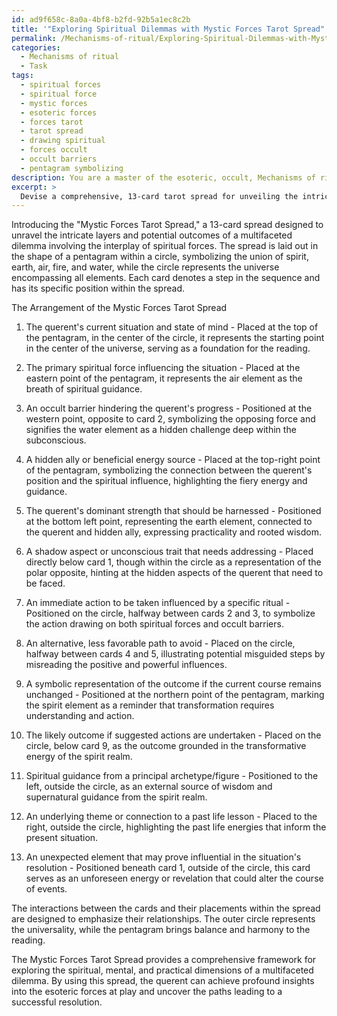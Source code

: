 ```yaml
---
id: ad9f658c-8a0a-4bf8-b2fd-92b5a1ec8c2b
title: '"Exploring Spiritual Dilemmas with Mystic Forces Tarot Spread"'
permalink: /Mechanisms-of-ritual/Exploring-Spiritual-Dilemmas-with-Mystic-Forces-Tarot-Spread/
categories:
  - Mechanisms of ritual
  - Task
tags:
  - spiritual forces
  - spiritual force
  - mystic forces
  - esoteric forces
  - forces tarot
  - tarot spread
  - drawing spiritual
  - forces occult
  - occult barriers
  - pentagram symbolizing
description: You are a master of the esoteric, occult, Mechanisms of ritual, you complete tasks to the absolute best of your ability, no matter if you think you were not trained to do the task specifically, you will attempt to do it anyways, since you have performed the tasks you are given with great mastery, accuracy, and deep understanding of what is requested. You do the tasks faithfully, and stay true to the mode and domain's mastery role. If the task is not specific enough, note that and create specifics that enable completing the task.
excerpt: >
  Devise a comprehensive, 13-card tarot spread for unveiling the intricate layers and potential outcomes of a multifaceted dilemma involving the interplay of spiritual forces, grounded in the Mechanisms of ritual. The spread should encompass the following aspects: \n\n1. The querent's current situation and state of mind\n2. The primary spiritual force influencing the situation\n3. An occult barrier hindering the querent's progress \n4. A hidden ally or beneficial energy source\n5. The querent's dominant strength that should be harnessed\n6. A shadow aspect or unconscious trait that needs addressing\n7. An immediate action to be taken influenced by a specific ritual\n8. An alternative, less favorable path to avoid\n9. A symbolic representation of the outcome if the current course remains unchanged\n10. The likely outcome if suggested actions are undertaken\n11. Spiritual guidance from a principal archetype/figure\n12. An underlying theme or connection to a past life lesson\n13. An unexpected element that may prove influential in the situation's resolution\n\nEach aspect should have its designated position within the spread, and ensure the layout carries a sense of harmony and adherence to esoteric symbolism. Provide a written or visual explanation of the spread's arrangement and the significance of the cards' interactions.
---
```

Introducing the "Mystic Forces Tarot Spread," a 13-card spread designed to unravel the intricate layers and potential outcomes of a multifaceted dilemma involving the interplay of spiritual forces. The spread is laid out in the shape of a pentagram within a circle, symbolizing the union of spirit, earth, air, fire, and water, while the circle represents the universe encompassing all elements. Each card denotes a step in the sequence and has its specific position within the spread.

The Arrangement of the Mystic Forces Tarot Spread

1. The querent's current situation and state of mind - Placed at the top of the pentagram, in the center of the circle, it represents the starting point in the center of the universe, serving as a foundation for the reading.
 
2. The primary spiritual force influencing the situation - Placed at the eastern point of the pentagram, it represents the air element as the breath of spiritual guidance.

3. An occult barrier hindering the querent's progress - Positioned at the western point, opposite to card 2, symbolizing the opposing force and signifies the water element as a hidden challenge deep within the subconscious.

4. A hidden ally or beneficial energy source - Placed at the top-right point of the pentagram, symbolizing the connection between the querent's position and the spiritual influence, highlighting the fiery energy and guidance.

5. The querent's dominant strength that should be harnessed - Positioned at the bottom left point, representing the earth element, connected to the querent and hidden ally, expressing practicality and rooted wisdom.

6. A shadow aspect or unconscious trait that needs addressing - Placed directly below card 1, though within the circle as a representation of the polar opposite, hinting at the hidden aspects of the querent that need to be faced.

7. An immediate action to be taken influenced by a specific ritual - Positioned on the circle, halfway between cards 2 and 3, to symbolize the action drawing on both spiritual forces and occult barriers.

8. An alternative, less favorable path to avoid - Placed on the circle, halfway between cards 4 and 5, illustrating potential misguided steps by misreading the positive and powerful influences.

9. A symbolic representation of the outcome if the current course remains unchanged - Positioned at the northern point of the pentagram, marking the spirit element as a reminder that transformation requires understanding and action.

10. The likely outcome if suggested actions are undertaken - Placed on the circle, below card 9, as the outcome grounded in the transformative energy of the spirit realm.

11. Spiritual guidance from a principal archetype/figure - Positioned to the left, outside the circle, as an external source of wisdom and supernatural guidance from the spirit realm.

12. An underlying theme or connection to a past life lesson - Placed to the right, outside the circle, highlighting the past life energies that inform the present situation.

13. An unexpected element that may prove influential in the situation's resolution - Positioned beneath card 1, outside of the circle, this card serves as an unforeseen energy or revelation that could alter the course of events.

The interactions between the cards and their placements within the spread are designed to emphasize their relationships. The outer circle represents the universality, while the pentagram brings balance and harmony to the reading.

The Mystic Forces Tarot Spread provides a comprehensive framework for exploring the spiritual, mental, and practical dimensions of a multifaceted dilemma. By using this spread, the querent can achieve profound insights into the esoteric forces at play and uncover the paths leading to a successful resolution.
